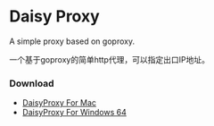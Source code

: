 Daisy Proxy
===========

A simple proxy based on goproxy.

一个基于goproxy的简单http代理，可以指定出口IP地址。

### Download

* [DaisyProxy For Mac](http://static.hessian.cn/wp-content/uploads/2014/07/daisy-proxy.gz)
* [DaisyProxy For Windows 64](http://static.hessian.cn/wp-content/uploads/2014/09/daisy-proxy.7z)
